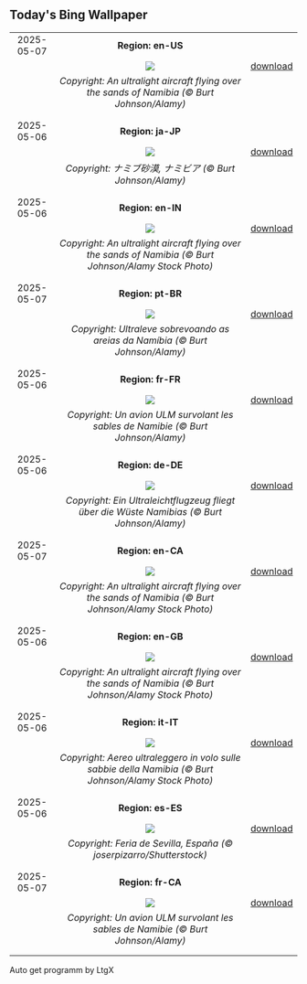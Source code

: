 ## Today's Bing Wallpaper
|      |      |      |
| :----: | :----: | :----: |
|2025-05-07|**Region: en-US**||
||![](https://www.bing.com/th?id=OHR.FlyoverNamibia_EN-US6033011196_UHD.jpg&pid=hp&w=1152&h=648&rs=1&c=4)| [download](https://www.bing.com/th?id=OHR.FlyoverNamibia_EN-US6033011196_UHD.jpg)|
||*Copyright: An ultralight aircraft flying over the sands of Namibia (© Burt Johnson/Alamy)*
||
|||
|2025-05-06|**Region: ja-JP**||
||![](https://www.bing.com/th?id=OHR.FlyoverNamibia_JA-JP8746385575_UHD.jpg&pid=hp&w=1152&h=648&rs=1&c=4)| [download](https://www.bing.com/th?id=OHR.FlyoverNamibia_JA-JP8746385575_UHD.jpg)|
||*Copyright: ナミブ砂漠, ナミビア (© Burt Johnson/Alamy)*
||
|||
|2025-05-06|**Region: en-IN**||
||![](https://www.bing.com/th?id=OHR.FlyoverNamibia_EN-IN3642714628_UHD.jpg&pid=hp&w=1152&h=648&rs=1&c=4)| [download](https://www.bing.com/th?id=OHR.FlyoverNamibia_EN-IN3642714628_UHD.jpg)|
||*Copyright: An ultralight aircraft flying over the sands of Namibia (© Burt Johnson/Alamy Stock Photo)*
||
|||
|2025-05-07|**Region: pt-BR**||
||![](https://www.bing.com/th?id=OHR.FlyoverNamibia_PT-BR8374548592_UHD.jpg&pid=hp&w=1152&h=648&rs=1&c=4)| [download](https://www.bing.com/th?id=OHR.FlyoverNamibia_PT-BR8374548592_UHD.jpg)|
||*Copyright: Ultraleve sobrevoando as areias da Namíbia (© Burt Johnson/Alamy)*
||
|||
|2025-05-06|**Region: fr-FR**||
||![](https://www.bing.com/th?id=OHR.FlyoverNamibia_FR-FR8600226309_UHD.jpg&pid=hp&w=1152&h=648&rs=1&c=4)| [download](https://www.bing.com/th?id=OHR.FlyoverNamibia_FR-FR8600226309_UHD.jpg)|
||*Copyright: Un avion ULM survolant les sables de Namibie (© Burt Johnson/Alamy)*
||
|||
|2025-05-06|**Region: de-DE**||
||![](https://www.bing.com/th?id=OHR.FlyoverNamibia_DE-DE0196935378_UHD.jpg&pid=hp&w=1152&h=648&rs=1&c=4)| [download](https://www.bing.com/th?id=OHR.FlyoverNamibia_DE-DE0196935378_UHD.jpg)|
||*Copyright: Ein Ultraleichtflugzeug fliegt über die Wüste Namibias (© Burt Johnson/Alamy)*
||
|||
|2025-05-07|**Region: en-CA**||
||![](https://www.bing.com/th?id=OHR.FlyoverNamibia_EN-CA6702004315_UHD.jpg&pid=hp&w=1152&h=648&rs=1&c=4)| [download](https://www.bing.com/th?id=OHR.FlyoverNamibia_EN-CA6702004315_UHD.jpg)|
||*Copyright: An ultralight aircraft flying over the sands of Namibia (© Burt Johnson/Alamy Stock Photo)*
||
|||
|2025-05-06|**Region: en-GB**||
||![](https://www.bing.com/th?id=OHR.FlyoverNamibia_EN-GB4652418118_UHD.jpg&pid=hp&w=1152&h=648&rs=1&c=4)| [download](https://www.bing.com/th?id=OHR.FlyoverNamibia_EN-GB4652418118_UHD.jpg)|
||*Copyright: An ultralight aircraft flying over the sands of Namibia (© Burt Johnson/Alamy Stock Photo)*
||
|||
|2025-05-06|**Region: it-IT**||
||![](https://www.bing.com/th?id=OHR.FlyoverNamibia_IT-IT8197478549_UHD.jpg&pid=hp&w=1152&h=648&rs=1&c=4)| [download](https://www.bing.com/th?id=OHR.FlyoverNamibia_IT-IT8197478549_UHD.jpg)|
||*Copyright: Aereo ultraleggero in volo sulle sabbie della Namibia (© Burt Johnson/Alamy Stock Photo)*
||
|||
|2025-05-06|**Region: es-ES**||
||![](https://www.bing.com/th?id=OHR.SevillaFairMay_ES-ES5278862844_UHD.jpg&pid=hp&w=1152&h=648&rs=1&c=4)| [download](https://www.bing.com/th?id=OHR.SevillaFairMay_ES-ES5278862844_UHD.jpg)|
||*Copyright: Feria de Sevilla, España (© joserpizarro/Shutterstock)*
||
|||
|2025-05-07|**Region: fr-CA**||
||![](https://www.bing.com/th?id=OHR.FlyoverNamibia_FR-CA3457148210_UHD.jpg&pid=hp&w=1152&h=648&rs=1&c=4)| [download](https://www.bing.com/th?id=OHR.FlyoverNamibia_FR-CA3457148210_UHD.jpg)|
||*Copyright: Un avion ULM survolant les sables de Namibie (© Burt Johnson/Alamy)*
||
|||

Auto get programm by LtgX
